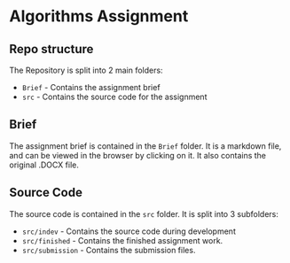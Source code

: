 # Algorithms Assignment

## Repo structure
The Repository is split into 2 main folders:
- `Brief` - Contains the assignment brief
- `src` - Contains the source code for the assignment

## Brief
The assignment brief is contained in the `Brief` folder. It is a markdown file, and can be viewed in the browser by clicking on it.
It also contains the original .DOCX file.

## Source Code
The source code is contained in the `src` folder. It is split into 3 subfolders:
- `src/indev` - Contains the source code during development
- `src/finished` - Contains the finished assignment work.
- `src/submission` - Contains the submission files.